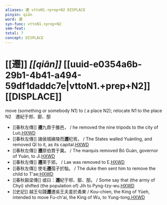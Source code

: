 ```yaml
---
aliases: 遷 vttoN1.+prep+N2 DISPLACE
pinyin: qiān
word: 遷
syn-func: vttoN1.+prep+N2
sem-feat: 
total: 7
concept: DISPLACE 
---
```

# [[遷]] *[[qiān]]*  [[uuid-e0354a6b-29b1-4b41-a494-59df1daddc7e|vttoN1.+prep+N2]] [[DISPLACE]]
move (something or somebody N1) to ( a place N2); relocate N1 to the place N2　遷紀于郱、鄑、郚
 - [[春秋左傳]] **遷**九鼎于雒邑， / he removed the nine tripods to the city of Luò,[HXWD](https://hxwd.org/textview.html?location=KR1e0001_tls_002-28a.56)
 - [[春秋左傳]] 諸侯城緣陵而**遷**杞焉， / The States walled Yuánlíng, and removed Qǐ to it, as its capital.[HXWD](https://hxwd.org/textview.html?location=KR1e0001_tls_005-213a.3)
 - [[春秋左傳]] **遷**原伯貫于冀。 / The marquis removed Bó Guàn, governor of Yuán, to Jì.[HXWD](https://hxwd.org/textview.html?location=KR1e0001_tls_005-417a.21)
 - [[春秋左傳]] **遷**萊于郳。 / Lae was removed to E.[HXWD](https://hxwd.org/textview.html?location=KR1e0001_tls_009-134a.22)
 - [[春秋左傳]] 使毛**遷**孺子於駘。 / The duke then sent him to remove the child to T'ae;[HXWD](https://hxwd.org/textview.html?location=KR1e0001_tls_012-103a.25)
 - [[春秋穀梁傳]] 或曰：**遷**紀于郱、鄑、郚。 / Some say that (the army of Chyi) shifted (the population of) Jih to Pyng-tzy-wu.[HXWD](https://hxwd.org/textview.html?location=KR1e0008_tls_003-9a.7)
 - [[史記]] 越王句踐**遷**遷吳王夫差於甬東
                     / Kou-chien, the King of Yüeh, intended to move Fu-ch'ai, the King of Wu, to Yung-tong,[HXWD](https://hxwd.org/textview.html?location=KR2a0001_tls_031-39a.8)